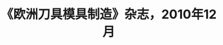 ---
link: ""
title: "《欧洲刀具模具制造》杂志，2010年12月"
description: ""
publishDate: "2010-12"
preview: ""
home: ""
summary: "工业机器人在调试、修整、抛光和焊接等车间工作的自动化以及通过单一零件设置执行的原型设计、加工和水射流切割中的应用日益广泛。然而，缺乏适合的编程解决方案使制造商在工作场所而非生产线任务中采用机器人技术遭遇瓶颈。Jabez科技Robotmaster CAD/CAM软件的问世打破了瓶颈，Intercam S.A.公司是Robotmaster CAD/CAM软件的现任欧洲经销商。"
application: ""
industry: ""
article: "机器人编程专用CAD/CAM软件支持机器人的车间集成"
articleImagePath: "/assets/images/success/etmm_dec2010.jpg"
articleUrl: "https://www.robotmaster.com/assets/data/pdf/ETMM_dec2010.pdf"
language: "zh"
---